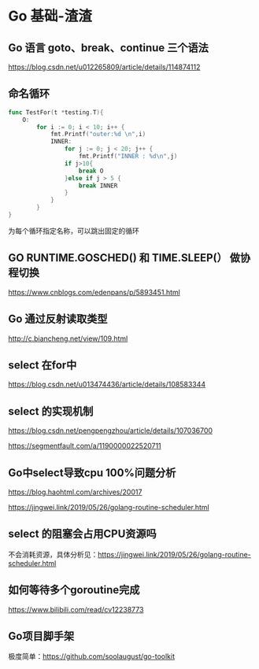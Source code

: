 # Go 基础-渣渣

## Go 语言 goto、break、continue 三个语法

https://blog.csdn.net/u012265809/article/details/114874112

## 命名循环

```go
func TestFor(t *testing.T){
	O:
		for i := 0; i < 10; i++ {
			fmt.Printf("outer:%d \n",i)
			INNER:
				for j := 0; j < 20; j++ {
					fmt.Printf("INNER : %d\n",j)
				if j>10{
					break O
				}else if j > 5 {
					break INNER
				}
			}
		}
}
```

为每个循环指定名称，可以跳出固定的循环



## GO RUNTIME.GOSCHED() 和 TIME.SLEEP(） 做协程切换

https://www.cnblogs.com/edenpans/p/5893451.html



## Go 通过反射读取类型

http://c.biancheng.net/view/109.html



## select 在for中

https://blog.csdn.net/u013474436/article/details/108583344



## select 的实现机制

https://blog.csdn.net/pengpengzhou/article/details/107036700

https://segmentfault.com/a/1190000022520711



## Go中select导致cpu 100%问题分析

https://blog.haohtml.com/archives/20017

https://jingwei.link/2019/05/26/golang-routine-scheduler.html

## select 的阻塞会占用CPU资源吗

不会消耗资源，具体分析见：https://jingwei.link/2019/05/26/golang-routine-scheduler.html





## 如何等待多个goroutine完成

https://www.bilibili.com/read/cv12238773





## Go项目脚手架

极度简单：https://github.com/soolaugust/go-toolkit
